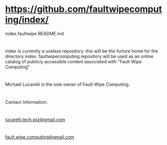 # https://github.com/faultwipecomputing/index/
index.faultwipe
README.md
#
index is currently a useless repository.
this will be the furture home for the directory index.
faultwipecomputing repository will be used as an online catalog of publicly accessible content associated with "Fault Wipe Computing"
#
Michael Lucarelli is the sole owner of Fault Wipe Computing.
#
Contact Information:
#
lucarelli.tech.wiz@gmail.com
#
fault.wipe.computing@gmail.com
#
#
#
#
#
#
#
#
#
